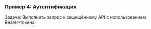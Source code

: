 ### Пример 4: Аутентификация
Задача: Выполнить запрос к защищённому API с использованием Bearer-токена.  
